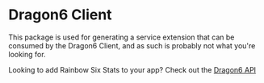 # Dragon6 Client

This package is used for generating a service extension that can be consumed by the Dragon6 Client, and as such is probably not what you're looking for.

Looking to add Rainbow Six Stats to your app? Check out the [Dragon6 API](https://www.nuget.org/packages/DragonFruit.Six.Api)